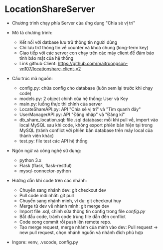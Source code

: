 # LocationShareServer
* Chương trình chạy phía Server của ứng dụng "Chia sẻ vị trí"

* Mô tả chương trình:
    - Kết nối với datbase lưu trữ thông tin người dùng
    - Chỉ lưu trữ thông tin về counter và khoá chung (long-term key)
    - Giao tiếp với các server con chạy trên các máy client để đảm bảo tính bảo mật của hệ thống
    - Link github Client: https://github.com/maitruongson-vn107/locationshare-client-v2

* Cấu trúc mã nguồn:
    - config.py: chứa config cho database (luôn xem lại trước khi chạy code)
    - models.py: 2 object chính của hệ thống: User và Key
    - main.py: luồng thực thi chính của server
    - LocateShareAPI.py: API "Chia sẻ vị trí" và "Tìm quanh đây"
    - UserManagerAPI.py: API "Đăng nhập" và "Đăng kí"
    - db_share_location.sql: file .sql database:
        mỗi khi pull về, import vào local MySQL
        sau khi code, không export phiên bản hiện tại trong MySQL (tránh conflict với phiên bản database trên máy local của thành viên khác)
    - test.py: file test các API hệ thống
        
* Ngôn ngữ và công nghệ sử dụng:
    - python 3.x
    - Flask (flask, flask-restful)
    - mysql-connector-python
        
* Hướng dẫn khi code trên các nhánh:
    - Chuyển sang nhánh dev: git checkout dev
    - Pull code mới nhất: git pull
    - Chuyển sang nhánh mình, ví dụ: git checkout huy
    - Merge từ dev về nhánh mình: git merge dev
    - Import file .sql, chỉnh sửa thông tin config trong file <i>config.py</i>
    - Bắt đầu code, tránh code trùng file dẫn đến conflict
    - Code xong commit rồi push lên remote repo.
    - Tạo merge request, merge nhánh của mình vào dev: Pull request -> new pull request, chọn nhánh nguồn và nhánh đích phù hợp
* Ingore:
    venv, 
    .vscode, 
    config.py
